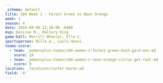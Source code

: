 ```yaml
---
_schema: default
title: S04 Week 1 - Forest Green vs Neon Orange
week: 1
season: 4
date: 2024-09-08 12:30:00 -0400
mvp: Desiree M., Mallory King
game-ball: Merrill Wheeler, Elle C.
sportsperson: Milla A., Laila Hosni
teams-score:
  - team: _womensplus-teams/s04-women-s-forest-green-bush-gard-ems.md
    score: 19
  - team: _womensplus-teams/s04-women-s-neon-orange-citrus-got-real.md
    score: 0
location: _locations/carter-baron.md
field: '4'
---
```

